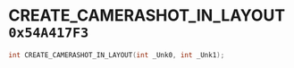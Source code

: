 # CREATE_CAMERASHOT_IN_LAYOUT `0x54A417F3`

```cpp
int CREATE_CAMERASHOT_IN_LAYOUT(int _Unk0, int _Unk1);
```